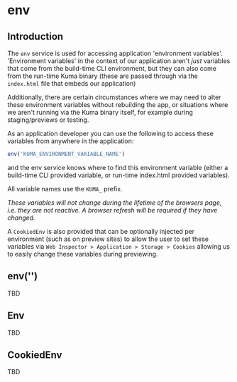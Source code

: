 # env

## Introduction

The `env` service is used for accessing application 'environment variables'.
'Environment variables' in the context of our application aren't *just*
variables that come from the build-time CLI environment, but they can also come
from the run-time Kuma binary (these are passed through via the `index.html`
file that embeds our application)

Additionally, there are certain circumstances where we may need to alter these
environment variables without rebuilding the app, or situations where we aren't
running via the Kuma binary itself, for example during staging/previews or
testing.

As an application developer you can use the following to access these variables
from anywhere in the application:

```javascript
env('KUMA_ENVIRONMENT_VARIABLE_NAME')
```

and the env service knows where to find this environment variable (either a
build-time CLI provided variable, or run-time index.html provided variables).

All variable names use the `KUMA_` prefix.

*These variables will not change during the lifetime of the browsers page, i.e.
they are not reactive. A browser refresh will be required if they have changed.*

A `CookiedEnv` is also provided that can be optionally injected per environment
(such as on preview sites) to allow the user to set these variables via `Web
Inspector > Application > Storage > Cookies` allowing us to easily change these
variables during previewing.

## env('')

TBD

## Env

TBD

## CookiedEnv

TBD
